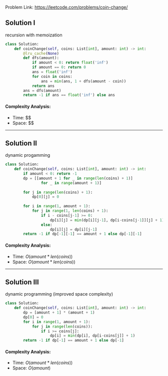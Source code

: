 Problem Link: https://leetcode.com/problems/coin-change/



## Solution I
recursion with memoization

```python
class Solution:
    def coinChange(self, coins: List[int], amount: int) -> int:
        @lru_cache(None)
        def dfs(amount):
            if amount < 0: return float('inf')
            if amount == 0: return 0
            ans = float('inf')
            for coin in coins:
                ans = min(ans, 1 + dfs(amount - coin))
            return ans
        ans = dfs(amount)
        return -1 if ans == float('inf') else ans
```

#### Complexity Analysis:
- Time: $$
- Space: $$

---

## Solution II
dynamic progamming

```python
class Solution:
    def coinChange(self, coins: List[int], amount: int) -> int:
        if amount < 0: return -1
        dp = [[amount + 1 for _ in range(len(coins) + 1)]
                for _ in range(amount + 1)]
        
        for j in range(len(coins) + 1):
            dp[0][j] = 0
        
        for i in range(1, amount + 1):
            for j in range(1, len(coins) + 1):
                if i - coins[j-1] >= 0:
                    dp[i][j] = min(dp[i][j-1], dp[i-coins[j-1]][j] + 1)
                else:
                    dp[i][j] = dp[i][j-1]
        return -1 if dp[-1][-1] == amount + 1 else dp[-1][-1]
```

#### Complexity Analysis:
- Time: $O(amount * len(coins))$
- Space: $O(amount * len(coins))$

---

## Solution III
dynamic programming (improved space complexity)

```python
class Solution:
    def coinChange(self, coins: List[int], amount: int) -> int:
        dp = [amount + 1] * (amount + 1)
        dp[0] = 0
        for i in range(1, amount + 1):
            for j in range(len(coins)):
                if i >= coins[j]:
                    dp[i] = min(dp[i], dp[i-coins[j]] + 1)
        return -1 if dp[-1] == amount + 1 else dp[-1]
```

#### Complexity Analysis:
- Time: $O(amount * len(coins))$
- Space: $O(amount)$